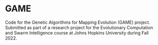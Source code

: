 # GAME
Code for the Genetic Algorithms for Mapping Evolution (GAME) project. Submitted as part of a research project for the Evolutionary Computation and Swarm Intelligence course at Johns Hopkins University during Fall 2022.

